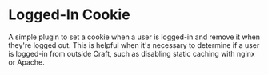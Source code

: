 # Logged-In Cookie

A simple plugin to set a cookie when a user is logged-in and remove it when they're logged out. This is helpful when it's necessary to determine if a user is logged-in from outside Craft, such as disabling static caching with nginx or Apache.
